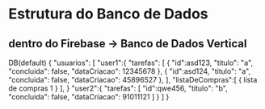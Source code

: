 # Estrutura do Banco de Dados

## dentro do Firebase -> Banco de Dados Vertical

DB(default)
{
    "usuarios": [
        "user1":{
            "tarefas": [
            {
                "id":asd123,
                "titulo": "a",
                "concluida": false,
                "dataCriacao": 12345678
            },
            {
                "id":asd124,
                "titulo": "a",
                "concluida": false,
                "dataCriacao": 45896527
            },
        ],
        "listaDeCompras":[
            {
                lista de compras 1
            }
        ],
        }
        "user2":{
            "tarefas": [
                "id":qwe456,
                "titulo": "b",
                "concluida": false,
                "dataCriacao": 91011121
            ]
        }
    ]
}
